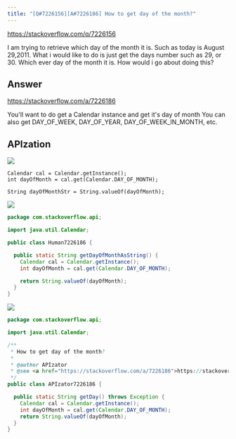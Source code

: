 ```yaml
---
title: "[Q#7226156][A#7226186] How to get day of the month?"
---
```


https://stackoverflow.com/q/7226156

I am trying to retrieve which day of the month it is.
Such as today is August 29,2011.
What i would like to do is just get the days number such as 29, or 30. Which ever day of the month it is.
How would i go about doing this?

## Answer

https://stackoverflow.com/a/7226186

You&#x27;ll want to do get a Calendar instance and get it&#x27;s day of month
You can also get DAY_OF_WEEK, DAY_OF_YEAR, DAY_OF_WEEK_IN_MONTH, etc.

## APIzation

<div class="code-3columns-row">

<div class="code-3columns-column">

<div><img src="/stackoverflow.png" /></div>

```plain
Calendar cal = Calendar.getInstance();
int dayOfMonth = cal.get(Calendar.DAY_OF_MONTH);

String dayOfMonthStr = String.valueOf(dayOfMonth);
```

</div>

<div class="code-3columns-column">

<div><img src="/human.png" /></div>

```java
package com.stackoverflow.api;

import java.util.Calendar;

public class Human7226186 {

  public static String getDayOfMonthAsString() {
    Calendar cal = Calendar.getInstance();
    int dayOfMonth = cal.get(Calendar.DAY_OF_MONTH);

    return String.valueOf(dayOfMonth);
  }
}

```

</div>

<div class="code-3columns-column">

<div><img src="/apizator.png" /></div>

```java
package com.stackoverflow.api;

import java.util.Calendar;

/**
 * How to get day of the month?
 *
 * @author APIzator
 * @see <a href="https://stackoverflow.com/a/7226186">https://stackoverflow.com/a/7226186</a>
 */
public class APIzator7226186 {

  public static String getDay() throws Exception {
    Calendar cal = Calendar.getInstance();
    int dayOfMonth = cal.get(Calendar.DAY_OF_MONTH);
    return String.valueOf(dayOfMonth);
  }
}

```

</div>

</div>